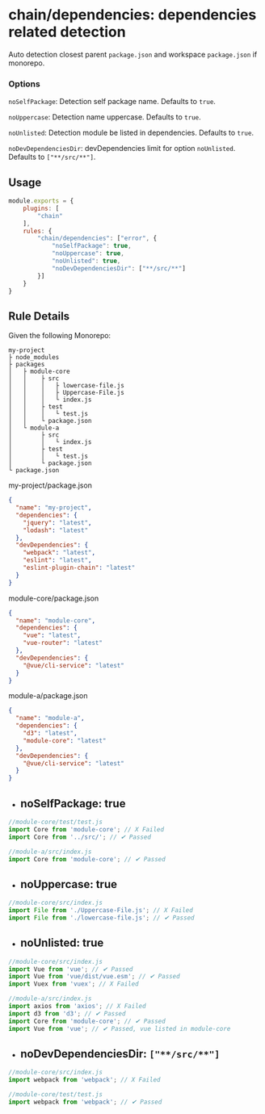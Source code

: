 # chain/dependencies: dependencies related detection

Auto detection closest parent `package.json` and workspace `package.json` if monorepo.

### Options

`noSelfPackage`: Detection self package name. Defaults to `true`.

`noUppercase`: Detection name uppercase. Defaults to `true`.

`noUnlisted`: Detection module be listed in dependencies. Defaults to `true`.

`noDevDependenciesDir`: devDependencies limit for option `noUnlisted`. Defaults to `["**/src/**"]`.

## Usage
```js
module.exports = {
    plugins: [
        "chain"
    ],
    rules: {
        "chain/dependencies": ["error", {
            "noSelfPackage": true,
            "noUppercase": true,
            "noUnlisted": true,
            "noDevDependenciesDir": ["**/src/**"]
        }]
    }
}
```

## Rule Details

Given the following Monorepo:

```
my-project
├ node_modules
├ packages
│   ├ module-core
│   │    ├ src
│   │    │   ├ lowercase-file.js
│   │    │   ├ Uppercase-File.js
│   │    │   └ index.js
│   │    ├ test
│   │    │   └ test.js
│   │    └ package.json
│   └ module-a
│        ├ src
│        │   └ index.js
│        ├ test
│        │   └ test.js
│        └ package.json
└ package.json
```

my-project/package.json
```json
{
  "name": "my-project",
  "dependencies": {
    "jquery": "latest",
    "lodash": "latest"
  },
  "devDependencies": {
    "webpack": "latest",
    "eslint": "latest",
    "eslint-plugin-chain": "latest"
  }
}
```
module-core/package.json
```json
{
  "name": "module-core",
  "dependencies": {
    "vue": "latest",
    "vue-router": "latest"
  },
  "devDependencies": {
    "@vue/cli-service": "latest"
  }
}
```
module-a/package.json
```json
{
  "name": "module-a",
  "dependencies": {
    "d3": "latest",
    "module-core": "latest"
  },
  "devDependencies": {
    "@vue/cli-service": "latest"
  }
}
```

- ## noSelfPackage: true
```js
//module-core/test/test.js
import Core from 'module-core'; // X Failed
import Core from '../src/'; // ✔ Passed

//module-a/src/index.js
import Core from 'module-core'; // ✔ Passed
```

- ## noUppercase: true
```js
//module-core/src/index.js
import File from './Uppercase-File.js'; // X Failed
import File from './lowercase-file.js'; // ✔ Passed
```

- ## noUnlisted: true
```js
//module-core/src/index.js
import Vue from 'vue'; // ✔ Passed
import Vue from 'vue/dist/vue.esm'; // ✔ Passed
import Vuex from 'vuex'; // X Failed

//module-a/src/index.js
import axios from 'axios'; // X Failed
import d3 from 'd3'; // ✔ Passed
import Core from 'module-core'; // ✔ Passed
import Vue from 'vue'; // ✔ Passed, vue listed in module-core
```

- ## noDevDependenciesDir: `["**/src/**"]`
```js
//module-core/src/index.js
import webpack from 'webpack'; // X Failed

//module-core/test/test.js
import webpack from 'webpack'; // ✔ Passed
```